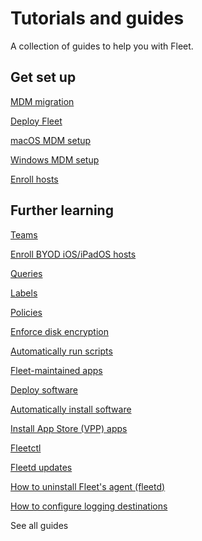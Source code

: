 # Tutorials and guides

A collection of guides to help you with Fleet.

## Get set up

<!--Deploying Fleet-->
[MDM migration](https://fleetdm.com/guides/mdm-migration)

[Deploy Fleet](https://fleetdm.com/docs/deploy)

[macOS MDM setup](https://fleetdm.com/guides/macos-mdm-setup)

[Windows MDM setup](https://fleetdm.com/guides/windows-mdm-setup)

[Enroll hosts](https://fleetdm.com/guides/enroll-hosts)

## Further learning
<!--Highest level organizational unit-->
[Teams](https://fleetdm.com/guides/teams)

[Enroll BYOD iOS/iPadOS hosts](https://fleetdm.com/guides/enroll-byod-ios-ipados-hosts)

[Queries](https://fleetdm.com/guides/queries)

[Labels](https://fleetdm.com/guides/managing-labels-in-fleet)

[Policies](https://fleetdm.com/securing/what-are-fleet-policies)

<!--Controls-->

[Enforce disk encryption](https://fleetdm.com/guides/enforce-disk-encryption)

[Automatically run scripts](https://fleetdm.com/guides/policy-automation-run-script)

<!--Installing software-->
[Fleet-maintained apps](https://fleetdm.com/guides/install-fleet-maintained-apps-on-macos-hosts)

[Deploy software](https://fleetdm.com/guides/deploy-software-packages)

[Automatically install software](https://fleetdm.com/guides/automatic-software-install-in-fleet)

[Install App Store (VPP) apps](https://fleetdm.com/guides/install-vpp-apps-on-macos-using-fleet)
<!--Admin-->
[Fleetctl](https://fleetdm.com/guides/fleetctl)

[Fleetd updates](https://fleetdm.com/guides/fleetd-updates)

[How to uninstall Fleet's agent (fleetd)](https://fleetdm.com/guides/how-to-uninstall-fleetd)

[How to configure logging destinations](https://fleetdm.com/guides/how-to-configure-logging-destinations)  


<a style="text-decoration: none;" href="https://fleetdm.com/guides"><animated-arrow-button>See all guides</animated-arrow-button></a>

<meta name="description" value="Links to deployment tutorials and guides for using Fleet.">
<meta name="pageOrderInSection" value="300">
